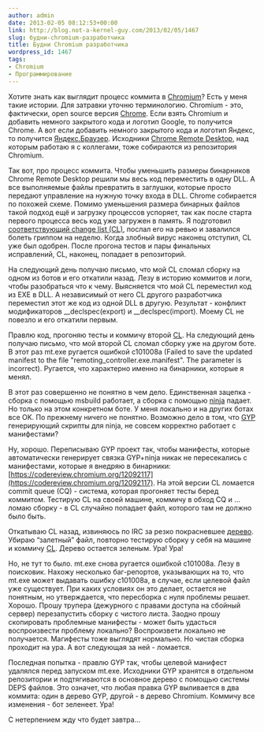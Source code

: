 ```yaml
---
author: admin
date: 2013-02-05 08:12:53+00:00
link: http://blog.not-a-kernel-guy.com/2013/02/05/1467
slug: будни-chromium-разработчика
title: Будни Chromium разработчика
wordpress_id: 1467
tags:
- Chromium
- Программирование
---
```


Хотите знать как выглядит процесс коммита в [Chromium](http://www.chromium.org/Home)? Есть у меня такие истории. Для затравки уточню терминологию. Chromium - это, фактически, open source версия [Chrome](https://www.google.com/intl/en/chrome/browser/). Если взять Chromium и добавить немного закрытого кода и логотип Google, то получится Chrome. А вот если добавить немного закрытого кода и логотип Яндекс, то получится [Яндекс.Браузер](http://browser.yandex.ru/). Исходники [Chrome Remote Desktop](https://chrome.google.com/webstore/detail/chrome-remote-desktop/gbchcmhmhahfdphkhkmpfmihenigjmpp?hl=en), над которым работаю я с коллегами, тоже собираются из репозитория Chromium.

Так вот, про процесс коммита. Чтобы уменьшить размеры бинарников Chrome Remote Desktop решили мы весь код переместить в одну DLL. А все выполняемые файлы превратить в заглушки, которые просто передают управление на нужную точку входа в DLL. Chrome собирается по похожей схеме. Помимо уменьшения размера бинарных файлов такой подход ещё и загрузку процессов успоряет, так как после старта первого процесса весь код уже загружен в память. Я подготовил [соответствующий change list (CL)](https://chromiumcodereview.appspot.com/11970044), послал его на ревью и завалился болеть гриппом на неделю. Когда злобный вирус наконец отступил, CL уже был одобрен. После прогона тестов и пары финальных исправлений, CL, наконец, попадает в репозиторий.

На следующий день получаю письмо, что мой CL сломал сборку на одном из ботов и его откатили назад. Лезу в историю коммитов и логи, чтобы разобраться что к чему. Выясняется что мой CL переместил код из EXE в DLL. А независимый от него CL другого разработчика переместил этот же код из одной DLL в другую. Результат - конфликт модификаторов __declspec(export) и __declspec(import). Моему CL не повезло и его откатили первым.

Правлю код, прогоняю тесты и коммичу второй [CL](https://codereview.chromium.org/12088049). На следующий день получаю письмо, что мой второй CL сломал сборку уже на другом боте. В этот раз mt.exe ругается ошибкой c101008a (Failed to save the updated manifest to the file "remoting_controller.exe.manifest". The parameter is incorrect). Ругается, что характерно именно на бинарники, которые я менял.

В этот раз совершенно не понятно в чем дело. Единственная зацепка - сборка с помощью msbuild работает, а сборка с помощью [ninja](http://martine.github.com/ninja/) падает. Но только на этом конкретном боте. У меня локально и на других ботах все OK. По прежнему ничего не понятно. Возможно дело в том, что [GYP](https://code.google.com/p/gyp/) генерирующий скрипты для ninja, не совсем корректно работает с манифестами?

Ну, хорошо. Переписываю GYP проект так, чтобы манифесты, которые автоматически генерирует связка GYP+ninja никак не пересекались с манифестами, которые я внедряю в бинарники: [https://codereview.chromium.org/12092117](https://codereview.chromium.org/12092117). На этой версии CL ломается commit queue (CQ) - система, которая прогоняет тесты беред коммитом. Тестирую CL на своей машине, коммичу в обход CQ и … ломаю сборку - в CL случайно попадает файл, которого там не должно было быть.

Откатываю CL назад, извиняюсь по IRC за резко покрасневшее [дерево](http://build.chromium.org). Убираю “залетный” файл, повторно тестирую сборку у себя на машине и коммичу [CL](https://codereview.chromium.org/12189013). Дерево остается зеленым. Ура! Ура!

Но, не тут то было. mt.exe снова ругается ошибкой c101008a. Лезу в поисковик. Нахожу несколько баг-репортов, указывающих на то, что mt.exe может выдавать ошибку c101008a, в случае, если целевой файл уже существует. При каких условиях он это делает, остается не понятным, но утверждается, что пересборка с нуля проблемы решает. Хорошо. Прошу трупера (дежурного с правами доступа на сбойный сервер) перезапустить сборку с чистого листа. Заодно прошу скопировать проблемные манифесты - может быть удасться воспроизвести проблему локально? Воспроизвети локально не получается. Магифесты тоже выглядят нормально. Но чистая сборка проходит на ура. А вот следующая за ней - ломается.

Последная попытка - правлю GYP так, чтобы целевой манифест удалялся перед запуском mt.exe. Исходники GYP хранятся в отдельном репозитории и подтягиваются в основное дерево с помощью системы DEPS файлов. Это означет, что любая правка GYP выливается в два коммита: один в дерево GYP, другой - в дерево Chromium. Коммичу все изменения - бот зеленеет. Ура!

С нетерпением жду что будет завтра...

